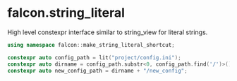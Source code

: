 # falcon.string_literal

High level constexpr interface similar to string_view for literal strings.


``` cpp
using namespace falcon::make_string_literal_shortcut;

constexpr auto config_path = lit("project/config.ini");
constexpr auto dirname = config_path.substr<0, config_path.find('/')>();
constexpr auto new_config_path = dirname + "/new_config";
```
